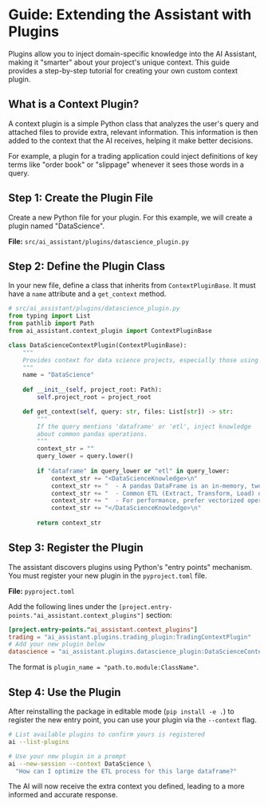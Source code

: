 # Guide: Extending the Assistant with Plugins

Plugins allow you to inject domain-specific knowledge into the AI Assistant, making it "smarter" about your project's unique context. This guide provides a step-by-step tutorial for creating your own custom context plugin.

## What is a Context Plugin?

A context plugin is a simple Python class that analyzes the user's query and attached files to provide extra, relevant information. This information is then added to the context that the AI receives, helping it make better decisions.

For example, a plugin for a trading application could inject definitions of key terms like "order book" or "slippage" whenever it sees those words in a query.

## Step 1: Create the Plugin File

Create a new Python file for your plugin. For this example, we will create a plugin named "DataScience".

**File:** `src/ai_assistant/plugins/datascience_plugin.py`

## Step 2: Define the Plugin Class

In your new file, define a class that inherits from `ContextPluginBase`. It must have a `name` attribute and a `get_context` method.

```python
# src/ai_assistant/plugins/datascience_plugin.py
from typing import List
from pathlib import Path
from ai_assistant.context_plugin import ContextPluginBase

class DataScienceContextPlugin(ContextPluginBase):
    """
    Provides context for data science projects, especially those using pandas.
    """
    name = "DataScience"
    
    def __init__(self, project_root: Path):
        self.project_root = project_root

    def get_context(self, query: str, files: List[str]) -> str:
        """
        If the query mentions 'dataframe' or 'etl', inject knowledge
        about common pandas operations.
        """
        context_str = ""
        query_lower = query.lower()
        
        if "dataframe" in query_lower or "etl" in query_lower:
            context_str += "<DataScienceKnowledge>\n"
            context_str += "  - A pandas DataFrame is an in-memory, two-dimensional, labeled data structure.\n"
            context_str += "  - Common ETL (Extract, Transform, Load) operations include merging, grouping, and cleaning data.\n"
            context_str += "  - For performance, prefer vectorized operations over row-by-row iteration.\n"
            context_str += "</DataScienceKnowledge>\n"
        
        return context_str
```

## Step 3: Register the Plugin

The assistant discovers plugins using Python's "entry points" mechanism. You must register your new plugin in the `pyproject.toml` file.

**File:** `pyproject.toml`

Add the following lines under the `[project.entry-points."ai_assistant.context_plugins"]` section:

```toml
[project.entry-points."ai_assistant.context_plugins"]
trading = "ai_assistant.plugins.trading_plugin:TradingContextPlugin"
# Add your new plugin below
datascience = "ai_assistant.plugins.datascience_plugin:DataScienceContextPlugin"
```
The format is `plugin_name = "path.to.module:ClassName"`.

## Step 4: Use the Plugin

After reinstalling the package in editable mode (`pip install -e .`) to register the new entry point, you can use your plugin via the `--context` flag.

```bash
# List available plugins to confirm yours is registered
ai --list-plugins

# Use your new plugin in a prompt
ai --new-session --context DataScience \
  "How can I optimize the ETL process for this large dataframe?"
```

The AI will now receive the extra context you defined, leading to a more informed and accurate response.
